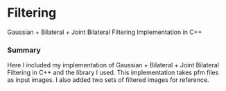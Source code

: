 # Filtering
Gaussian + Bilateral + Joint Bilateral Filtering Implementation in C++

### Summary
Here I included my implementation of Gaussian + Bilateral + Joint Bilateral Filtering in C++ and the library I used.
This implementation takes pfm files as input images. 
I also added two sets of filtered images for reference. 
